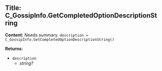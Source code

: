 ## Title: C_GossipInfo.GetCompletedOptionDescriptionString

**Content:**
Needs summary.
`description = C_GossipInfo.GetCompletedOptionDescriptionString()`

**Returns:**
- `description`
  - *string?*